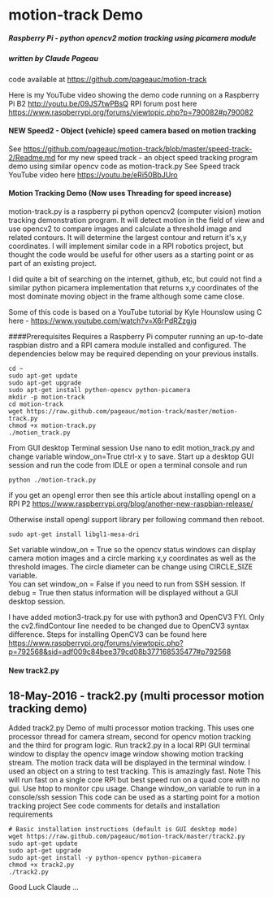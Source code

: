 # motion-track Demo
##### Raspberry Pi - python opencv2 motion tracking using picamera module
##### written by Claude Pageau
code available at https://github.com/pageauc/motion-track

Here is my YouTube video showing the demo code running on a Raspberry Pi B2
http://youtu.be/09JS7twPBsQ
RPI forum post here 
https://www.raspberrypi.org/forums/viewtopic.php?p=790082#p790082

#### NEW Speed2 - Object (vehicle) speed camera based on motion tracking
See https://github.com/pageauc/motion-track/blob/master/speed-track-2/Readme.md
for my new speed track - an object speed tracking program demo using similar
opencv code as motion-track.py
See Speed track YouTube video here  https://youtu.be/eRi50BbJUro

#### Motion Tracking Demo (Now uses Threading for speed increase)
motion-track.py is a raspberry pi python opencv2 (computer vision) 
motion tracking demonstration program.
It will detect motion in the field of view and use opencv2 to compare
images and calculate a threshold image and related contours. It will
determine the largest contour and return it's x,y coordinates.
I will implement similar code in a RPI robotics project, but thought the code
would be useful for other users as a starting point or as part of an 
existing project.

I did quite a bit of searching on the internet, github, etc, but could not
find a similar python picamera implementation that returns x,y coordinates of
the most dominate moving object in the frame although some came close.  

Some of this code is based on a YouTube tutorial by
Kyle Hounslow using C here - https://www.youtube.com/watch?v=X6rPdRZzgjg

####Prerequisites
Requires a Raspberry Pi computer running an up-to-date raspbian distro and a
RPI camera module installed and configured. The dependencies below may be 
required depending on your previous installs.

    cd ~
    sudo apt-get update
    sudo apt-get upgrade
    sudo apt-get install python-opencv python-picamera
    mkdir -p motion-track
    cd motion-track    
    wget https://raw.github.com/pageauc/motion-track/master/motion-track.py
    chmod +x motion-track.py
    ./motion_track.py

From GUI desktop Terminal session Use nano to edit motion_track.py and change variable window_on=True ctrl-x y to save.
Start up a desktop GUI session and run the code from IDLE or open a 
terminal console and run 

    python ./motion-track.py
    
if you get an opengl error then see this article about installing opengl on 
a RPI P2  https://www.raspberrypi.org/blog/another-new-raspbian-release/

Otherwise install opengl support library per following command then reboot.

    sudo apt-get install libgl1-mesa-dri
    
Set variable window_on = True so the opencv status windows can display camera
motion images and a circle marking x,y coordinates as well as
the threshold images.  The circle diameter can be change using CIRCLE_SIZE
variable.  
You can set window_on = False if you need to run from SSH session.  If debug
= True then status information will be displayed without a GUI desktop session.

I have added motion3-track.py for use with python3 and OpenCV3 FYI. Only
the cv2.findContour line needed to be changed due to OpenCV3 syntax difference.
Steps for installing OpenCV3 can be found here
https://www.raspberrypi.org/forums/viewtopic.php?p=792568&sid=adf009c84bee379cd08b377168535477#p792568

#### New track2.py 
## 18-May-2016 - track2.py (multi processor motion tracking demo)

Added track2.py Demo of multi processor motion tracking.
This uses one processor thread for camera stream, second for opencv motion tracking and
the third for program logic.  Run track2.py in a local RPI GUI terminal window
to display the opencv image window showing motion tracking stream.  The 
motion track data will be displayed in the terminal window. I used an object
on a string to test tracking.  This is amazingly fast.
Note This will run fast on a single core RPI but best speed run on a quad core with no gui. Use htop to monitor cpu usage. Change window_on variable to run in a console/ssh session
This code can be used as a starting point for a motion tracking project
See code comments for details and installation requirements

    # Basic installation instructions (default is GUI desktop mode)
    wget https://raw.github.com/pageauc/motion-track/master/track2.py
    sudo apt-get update
    sudo apt-get upgrade
    sudo apt-get install -y python-opencv python-picamera
    chmod +x track2.py
    ./track2.py

Good Luck  Claude ...




